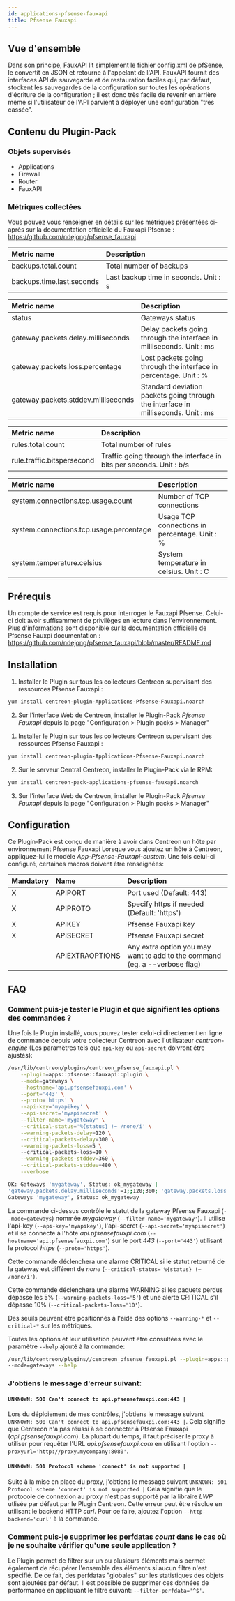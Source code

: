 ```yaml
---
id: applications-pfsense-fauxapi
title: Pfsense Fauxapi
---
```


## Vue d'ensemble

Dans son principe, FauxAPI lit simplement le fichier config.xml de pfSense, le convertit en JSON et retourne à l'appelant de l'API.
FauxAPI fournit des interfaces API de sauvegarde et de restauration faciles qui, par défaut, stockent les sauvegardes de la configuration 
sur toutes les opérations d'écriture de la configuration ; il est donc très facile de revenir en arrière même si l'utilisateur de l'API parvient à déployer 
une configuration "très cassée".

## Contenu du Plugin-Pack

### Objets supervisés

* Applications
* Firewall
* Router
* FauxAPI

### Métriques collectées

Vous pouvez vous renseigner en détails sur les métriques présentées ci-après sur la documentation officielle 
du Fauxapi Pfsense : https://github.com/ndejong/pfsense_fauxapi

<!--DOCUSAURUS_CODE_TABS-->

<!--Backup-files-->

| Metric name                                | Description                                  |
| :----------------------------------------- | :------------------------------------------- |
| backups.total.count                        | Total number of backups                      |
| backups.time.last.seconds                  | Last backup time in seconds. Unit : s  |

<!--Gateways-->

| Metric name                                 | Description                                                                       |
| :------------------------------------------ | :-------------------------------------------------------------------------------- |
| status                                      | Gateways status                                                                   |
| gateway.packets.delay.milliseconds          | Delay packets going through the interface in milliseconds. Unit : ms              |
| gateway.packets.loss.percentage             | Lost packets going through the interface in percentage. Unit : %                  |
| gateway.packets.stddev.milliseconds         | Standard deviation packets going through the interface in milliseconds. Unit : ms |

<!--Rules-->

| Metric name                 | Description                                                         |
| :-------------------------- | :------------------------------------------------------------------ |
| rules.total.count           | Total number of rules                                               |
| rule.traffic.bitspersecond  | Traffic going through the interface in bits per seconds. Unit : b/s |

<!--System-->

| Metric name                                | Description                                   |
| :----------------------------------------- | :-------------------------------------------- |
| system.connections.tcp.usage.count         | Number of TCP connections                |
| system.connections.tcp.usage.percentage    | Usage TCP connections in percentage. Unit : %  |
| system.temperature.celsius                 | System temperature in celsius. Unit : C       |

<!--END_DOCUSAURUS_CODE_TABS-->

## Prérequis

Un compte de service est requis pour interroger le Fauxapi Pfsense. Celui-ci doit avoir suffisamment de privilèges en lecture dans l'environnement.
Plus d'informations sont disponible sur la documentation officielle de Pfsense Fauxpi documentation : https://github.com/ndejong/pfsense_fauxapi/blob/master/README.md

## Installation

<!--DOCUSAURUS_CODE_TABS-->

<!--Online IMP Licence & IT-100 Editions-->

1. Installer le Plugin sur tous les collecteurs Centreon supervisant des ressources Pfsense Fauxapi :

```bash
yum install centreon-plugin-Applications-Pfsense-Fauxapi.noarch
```

2. Sur l'interface Web de Centreon, installer le Plugin-Pack *Pfsense Fauxapi* depuis la page "Configuration > Plugin packs > Manager"

<!--Offline IMP License-->

1. Installer le Plugin sur tous les collecteurs Centreon supervisant des ressources Pfsense Fauxapi :

```bash
yum install centreon-plugin-Applications-Pfsense-Fauxapi.noarch
```

2. Sur le serveur Central Centreon, installer le Plugin-Pack via le RPM:

```bash
yum install centreon-pack-applications-pfsense-fauxapi.noarch
```

3. Sur l'interface Web de Centreon, installer le Plugin-Pack *Pfsense Fauxapi* depuis la page "Configuration > Plugin packs > Manager"

<!--END_DOCUSAURUS_CODE_TABS-->

## Configuration

Ce Plugin-Pack est conçu de manière à avoir dans Centreon un hôte par environnement Pfsense Fauxapi
Lorsque vous ajoutez un hôte à Centreon, appliquez-lui le modèle *App-Pfsense-Fauxapi-custom*.
Une fois celui-ci configuré, certaines macros doivent être renseignées:

| Mandatory | Name            | Description                                                                |
| :-------- | :-------------- | :------------------------------------------------------------------------- |
| X         | APIPORT         | Port used (Default: 443)                                                   |
| X         | APIPROTO        | Specify https if needed (Default: 'https')                                 |
| X         | APIKEY          | Pfsense Fauxapi key                                                        |
| X         | APISECRET       | Pfsense Fauxapi secret                                                     |
|           | APIEXTRAOPTIONS | Any extra option you may want to add to the command (eg. a --verbose flag) |

## FAQ

### Comment puis-je tester le Plugin et que signifient les options des commandes ?

Une fois le Plugin installé, vous pouvez tester celui-ci directement en ligne de commande depuis votre collecteur Centreon avec l'utilisateur *centreon-engine*
(Les paramètres tels que ```api-key``` ou ```api-secret``` doivront être ajustés):

```bash
/usr/lib/centreon/plugins/centreon_pfsense_fauxapi.pl \
    --plugin=apps::pfsense::fauxapi::plugin \
	--mode=gateways \
	--hostname='api.pfsensefauxpi.com' \
	--port='443' \
	--proto='https' \
	--api-key='myapikey' \
	--api-secret='myapisecret' \
	--filter-name='mygateway' \
	--critical-status='%{status} !~ /none/i' \
	--warning-packets-delay=120 \
	--critical-packets-delay=300 \
	--warning-packets-loss=5 \ 
	--critical-packets-loss=10 \
	--warning-packets-stddev=360 \
	--critical-packets-stddev=480 \
	--verbose

OK: Gateways 'mygateway', Status: ok_mygateway |
'gateway.packets.delay.milliseconds'=1;;120;300; 'gateway.packets.loss.percentage'=1;;5;10; 'gateway.packets.stddev.milliseconds'=0;;360;480;
Gateways 'mygateway', Status: ok_mygateway
```

La commande ci-dessus contrôle le statut de la gateway Pfsense Fauxapi (```--mode=gateways```) nommée *mygateway* (```--filter-name='mygateway'```). 
Il utilise l'api-key (```--api-key='myapikey'```), l'api-secret (```--api-secret='myapisecret'```)
et il se connecte à l'hôte _api.pfsensefauxpi.com_ (```--hostname='api.pfsensefauxpi.com'```) 
sur le port _443_ (```--port='443'```) utilisant le protocol _https_ (```--proto='https'```).

Cette commande déclenchera une alarme CRITICAL si le statut retourné de la gateway est différent de *none* (```--critical-status='%{status} !~ /none/i'```).

Cette commande déclenchera une alarme WARNING si les paquets perdus dépasse les 5% (```--warning-packets-loss='5'```) 
et une alerte CRITICAL s'il dépasse 10% (```--critical-packets-loss='10'```).

Des seuils peuvent être positionnés à l'aide des options ```--warning-*``` et ```--critical-*``` sur les métriques.

Toutes les options et leur utilisation peuvent être consultées avec le paramètre ```--help``` ajouté à la commande:

```bash
/usr/lib/centreon/plugins//centreon_pfsense_fauxapi.pl --plugin=apps::pfsense::fauxapi::plugin \
--mode=gateways --help
```

### J'obtiens le message d'erreur suivant: 

#### ```UNKNOWN: 500 Can't connect to api.pfsensefauxpi.com:443 |```

Lors du déploiement de mes contrôles, j'obtiens le message suivant ```UNKNOWN: 500 Can't connect to api.pfsensefauxpi.com:443 |```.
Cela signifie que Centreon n'a pas réussi à se connecter à Pfsense Fauxapi (*api.pfsensefauxpi.com*).
La plupart du temps, il faut préciser le proxy à utiliser pour requêter l'URL *api.pfsensefauxpi.com* en utilisant l'option ```--proxyurl='http://proxy.mycompany:8080'```.

#### ```UNKNOWN: 501 Protocol scheme 'connect' is not supported |``` 

Suite à la mise en place du proxy, j'obtiens le message suivant ```UNKNOWN: 501 Protocol scheme 'connect' is not supported |```
Cela signifie que le protocole de connexion au proxy n'est pas supporté par la libraire *LWP* utlisée par défaut par le Plugin Centreon.
Cette erreur peut être résolue en utilisant le backend HTTP *curl*. Pour ce faire, ajoutez l'option ```--http-backend='curl'``` à la commande.

### Comment puis-je supprimer les perfdatas *count* dans le cas où je ne souhaite vérifier qu'une seule application ?

Le Plugin permet de filtrer sur un ou plusieurs éléments mais permet également de récupérer l'ensemble des éléments si aucun filtre n'est spécifié.
De ce fait, des perfdatas "globales" sur les statistiques des objets sont ajoutées par défaut. Il est possible de supprimer ces données de performance en appliquant le filtre suivant: ```--filter-perfdata='^$'```.
